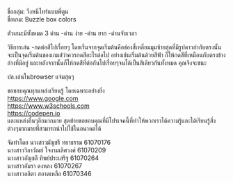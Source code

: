 ชื่อกลุ่ม: วิ่งหนีไทร์แบบพี่ตูน <br>
ชื่อเกม: Buzzle box colors

ตัวเกม:มีทั้งหมด 3 ด่าน 
-ด่าน ง่าย
-ด่าน ยาก
-ด่านจับเวลา

วิธีการเล่น
-กดต่อสีไปเรื่อยๆ โดยเริ่มจากจุดเริ่มต้นคือช่องสี่เหลี่ยมมุมซ้ายสุดที่มีรูปดาวกำกับตรงนั้นจะเป็นจุดเริ่มต้นของเกมส์ว่าควรกดสีอะไรต่อไป อย่างเช่นเริ่มต้นด้วยสีฟ้า ก็ให้กดสีที่เหมือนกับตรงข้างล่างที่มีอยู่ และหลังจากนั้นก็ให้กดสีที่ต่อกันไปเรื่อยๆจนได้เป็นสีเดียวกันทั้งหมด คุณจึงจะชนะ
 

 ปล.เล่นในbrowser แจ่มสุดๆ


ขอขอบคุณทุกแหล่งเรียนรู้ โดยเฉพาะอย่างยิ่ง<br>
https://www.google.com <br>
https://www.w3schools.com<br>
https://codepen.io<br>
และแหล่งอื่นๆอีกมากมาย
สุดท้ายขอขอบคุณที่มีโปรเจคนี้ที่ทำให้พวกเราได้ความรู้และได้เรียนรู้สิ่งต่างๆมากมายที่สามารถนำไปใช้ในอนาคตได้


จัดทำโดย
นางสาวมัญชรี ทยาธรรม 61070176 <br>
นางสาววิลาวัณย์ ใจงามเลิศวงศ์ 61070209<br>
นางสาวอัญชลี ทิพย์ประเสริฐ 61070264<br>
นางสาวอัมรา ดงหลง 61070267<br>
นางสาวลลิตา สอาดเหลือ 61070346
